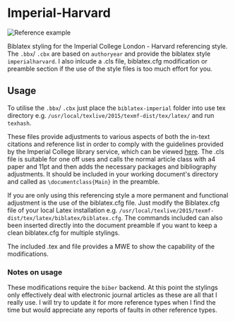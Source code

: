 # Imperial-Harvard

![Reference example](https://github.com/hughwilliams94/Imperial-Harvard/blob/master/Example.png?raw=true)

Biblatex styling for the Imperial College London - Harvard referencing style. The `.bbx`/ `.cbx` are based on `authoryear` and provide the biblatex style `imperialharvard`. I also inlcude a .cls file, biblatex.cfg modification or preamble section if the use of the style files is too much effort for you.

## Usage

To utilise the `.bbx`/ `.cbx` just place the `biblatex-imperial` folder into use tex directory e.g. `/usr/local/texlive/2015/texmf-dist/tex/latex/` and run `texhash`.

These files provide adjustments to various aspects of both the in-text citations and reference list in order to comply with the guidelines provided by the Imperial College library service, which can be viewed [here](https://www.imperial.ac.uk/media/imperial-college/administration-and-support-services/library/public/harvard.pdf). The .cls file is suitable for one off uses and calls the normal article class with a4 paper and 11pt and then adds the necessary packages and bibliography adjustments. It should be included in your working document's directory and called as `\documentclass{Main}` in the preamble.

If you are only using this referencing style a more permanent and functional adjustment is the use of the biblatex.cfg file. Just modify the Biblatex.cfg file of your local Latex installation e.g. `/usr/local/texlive/2015/texmf-dist/tex/latex/biblatex/biblatex.cfg`. The commands included can also been inserted directly into the document preamble if you want to keep a clean biblatex.cfg for multiple stylings.

The included .tex and file provides a MWE to show the capability of the modifications.

### Notes on usage

These modifications require the `biber` backend. At this point the stylings only effectively deal with electronic journal articles as these are all that I really use. I will try to update it for more reference types when I find the time but would appreciate any reports of faults in other reference types.
